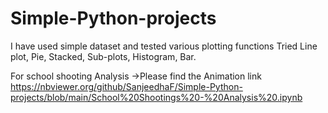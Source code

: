# Simple-Python-projects
I have used simple dataset and tested various plotting functions 
Tried Line plot, Pie, Stacked, Sub-plots, Histogram, Bar.



For school shooting Analysis ->Please find the Animation link https://nbviewer.org/github/SanjeedhaF/Simple-Python-projects/blob/main/School%20Shootings%20-%20Analysis%20.ipynb
